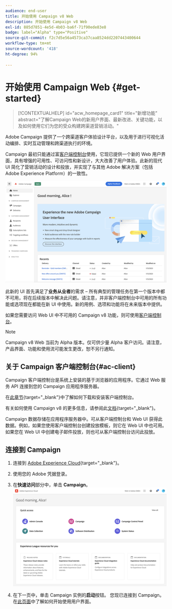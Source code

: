 ```yaml
---
audience: end-user
title: 开始使用 Campaign v8 Web
description: 开始使用 Campaign v8 Web
exl-id: 885d7851-4e5d-4b03-ba6f-71f90ede83e8
badge: label="Alpha" type="Positive"
source-git-commit: f2c7d5e56a4573ca37caa8524dd2207443400644
workflow-type: tm+mt
source-wordcount: '418'
ht-degree: 94%

---
```


# 开始使用 Campaign Web {#get-started}

>[!CONTEXTUALHELP]
>id="acw_homepage_card1"
>title="新增功能"
>abstract="了解Campaign Web的新用户界面、最新改进、关键功能，以及如何使用它们为您的受众构建跨渠道营销活动。"


Adobe Campaign 提供了一个跨渠道客户体验设计平台，以及用于进行可视化活动编排、实时互动管理和跨渠道执行的环境。

Campaign 最初只能通过富[客户端控制台](#ac-client)使用，它现已提供一个新的 Web 用户界面，具有增强的可用性、可访问性和新设计，大大改善了用户体验。此新的现代 UI 简化了营销活动的设计和投放，并实现了与其他 Adobe 解决方案（包括 Adobe Experience Platform）的一致性。

![](assets/home.png)

此新的 UI 首先满足了&#x200B;**业务从业者**&#x200B;的需求 – 所有典型的管理任务在第一个版本中都不可用，将在后续版本中解决此问题。请注意，并非客户端控制台中可用的所有功能或选项现在都能在新 UI 中使用。新的用例、选项和功能将在未来版本中提供。

如果您需要访问 Web UI 中不可用的 Campaign v8 功能，则可使用[客户端控制台](#ac-client)。


>[!NOTE]
>
>Campaign v8 Web 当前为 Alpha 版本。仅可供少量 Alpha 客户访问。请注意，产品界面、功能和使用流可能发生更改，恕不另行通知。

## 关于 Campaign 客户端控制台{#ac-client}

Campaign 客户端控制台是系统上安装的基于浏览器的应用程序。它通过 Web 服务 API 连接到您的 Campaign 应用程序服务器。

在[此章节](https://experienceleague.adobe.com/docs/campaign/campaign-v8/new/connect.html){target="_blank"}中了解如何下载和安装客户端控制台。

有关如何使用 Campaign v8 的更多信息，请参阅此[文档](https://experienceleague.adobe.com/docs/campaign/campaign-v8/campaign-home.html?lang=zh-Hans){target="_blank"}。

Campaign 数据存储在应用程序服务器中。可从客户端控制台和 Web UI 获得此数据。例如，如果您使用客户端控制台创建投放模板，则它在 Web UI 中也可用。如果您在 Web UI 中创建电子邮件投放，则也可从客户端控制台访问此投放。

## 连接到 Campaign


1. 连接到 [Adobe Experience Cloud](http://experience.adobe.com){target="_blank"}。
1. 使用您的 Adobe 凭据登录。
1. 在&#x200B;**快速访问**&#x200B;部分中，单击 **Campaign**。
   ![](assets/connect.png)

1. 在下一页中，单击 Campaign 实例的&#x200B;**启动**按钮。
您现已连接到 Campaign。在[此页面](user-interface.md)中了解如何开始使用用户界面。

<!--
-> experience cloud home: "Campaign" -> home campaign v8
-> or Campaign v8 web if direct URL
-->

